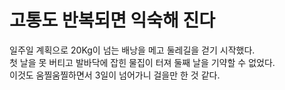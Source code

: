 # 고통도 반복되면 익숙해 진다

일주일 계획으로 20Kg이 넘는 배낭을 메고 둘레길을 걷기 시작했다.\
첫 날을 못 버티고 발바닥에 잡힌  물집이 터져 둘째 날을 기약할 수 없었다.\
이것도 움찔움찔하면서 3일이 넘어가니 걸을만 한 것 같다.
